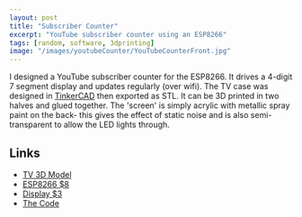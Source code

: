 ```yaml
---
layout: post
title: "Subscriber Counter"
excerpt: "YouTube subscriber counter using an ESP8266"
tags: [random, software, 3dprinting]
image: "/images/youtubeCounter/YouTubeCounterFront.jpg"
---
```


I designed a YouTube subscriber counter for the ESP8266. It drives a 4-digit 7 segment display and updates regularly (over wifi).
The TV case was designed in [TinkerCAD](https://www.tinkercad.com/) then exported as STL. It can be 3D printed in two halves and glued together.
The 'screen' is simply acrylic with metallic spray paint on the back- this gives the effect of static noise and is also semi-transparent to allow the LED lights through.

## Links

* [TV 3D Model](https://www.thingiverse.com/thing:2950299)
* [ESP8266 $8](https://amzn.to/2M4JqMH)
* [Display $3](https://amzn.to/2JkQ13S)
* [The Code](https://github.com/zenvent/YouTube-Analytics-Display)


